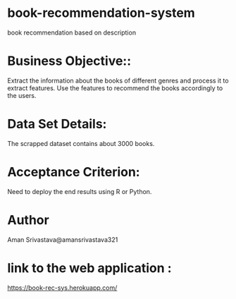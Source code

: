 # book-recommendation-system
book recommendation based on description

# Business Objective::

Extract the information about the books of different genres and process it to extract features. Use the features to recommend the books accordingly to the users.

# Data Set Details:
The scrapped dataset contains about 3000 books.

# Acceptance Criterion:
Need to deploy the end results using R or Python.

# Author
Aman Srivastava@amansrivastava321

# link to the web application :
https://book-rec-sys.herokuapp.com/
